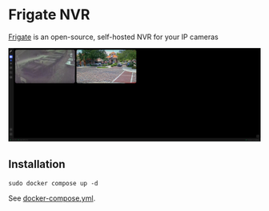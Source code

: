 # Frigate NVR

[Frigate](https://frigate.video) is an open-source, self-hosted NVR for your IP cameras

![Frigate Interface](./image.png)

## Installation

```
sudo docker compose up -d
```

See [docker-compose.yml](./docker-compose.yml).
